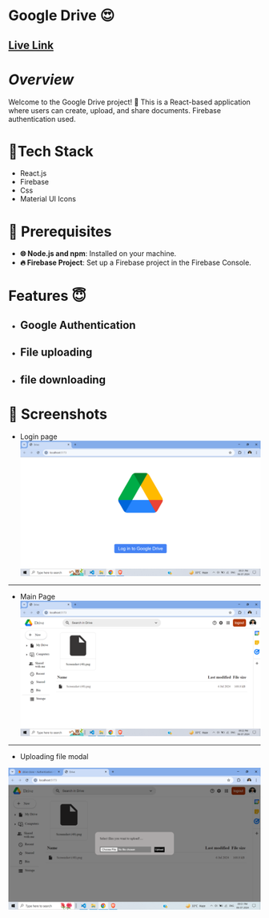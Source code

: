 

# **Google Drive 😍**
## [Live Link](https://mydrive-google.netlify.app/)

# *Overview*
Welcome to the Google Drive project! 🎉 This is a React-based application where users can create, upload, and share documents. Firebase authentication used.

# 🧠Tech Stack
- React.js
- Firebase
- Css 
- Material UI Icons

# 🔧 Prerequisites
- **🌐 Node.js and npm**: Installed on your machine.
- **🔥 Firebase Project**: Set up a Firebase project in the Firebase Console.


# Features 😇
- ## Google Authentication
- ## File uploading
- ## file downloading


# 📸 Screenshots
- Login page
![Login Page](./src/media/Screenshot%20(318).png)

--- 
- Main Page
![Main Page](./src/media/Screenshot%20(319).png)

---

- Uploading file modal

![Upload Popup](./src/media/Screenshot%20(320).png)



